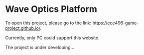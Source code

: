 # Wave Optics Platform

To open this project, please go to the link: [](https://ece496-game-project.github.io/)https://ece496-game-project.github.io/.

Currently, only PC could support this website.

The project is under developing...
